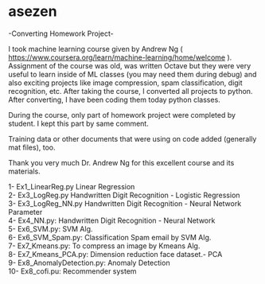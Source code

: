 # asezen
-Converting Homework Project-

I took machine learning course given by Andrew Ng ( https://www.coursera.org/learn/machine-learning/home/welcome ). Assignment of the course was old, was written Octave but they were very useful to learn inside of ML classes (you may need them during debug) and also  exciting projects like image compression, spam classification, digit recognition, etc. After taking the course, I converted all projects to python. After converting, I have been coding them today python classes.

During the course, only part of homework project were completed by student. I kept this part by same comment.

Training data or other documents that were using on code added (generally mat files), too.

Thank you very much Dr. Andrew Ng for this excellent course and its materials.


1- Ex1_LinearReg.py      Linear Regression<br/>
 2- Ex3_LogReg.py         Handwritten Digit Recognition - Logistic Regression<br/>
 3- Ex3_LogReg_NN.py      Handwritten Digit Recognition - Neural Network Parameter<br/>
 4- Ex4_NN.py:            Handwritten Digit Recognition - Neural Network<br/>
 5- Ex6_SVM.py:           SVM Alg.<br/>
 6- Ex6_SVM_Spam.py:      Classification Spam email by SVM Alg.<br/>
 7- Ex7_Kmeans.py:        To compress an image by Kmeans Alg.<br/>
 8- Ex7_Kmeans_PCA.py:    Dimension reduction face dataset.- PCA<br/>
 9- Ex8_AnomalyDetection.py: Anomaly Detection<br/>
 10- Ex8_cofi.pu:         Recommender system


